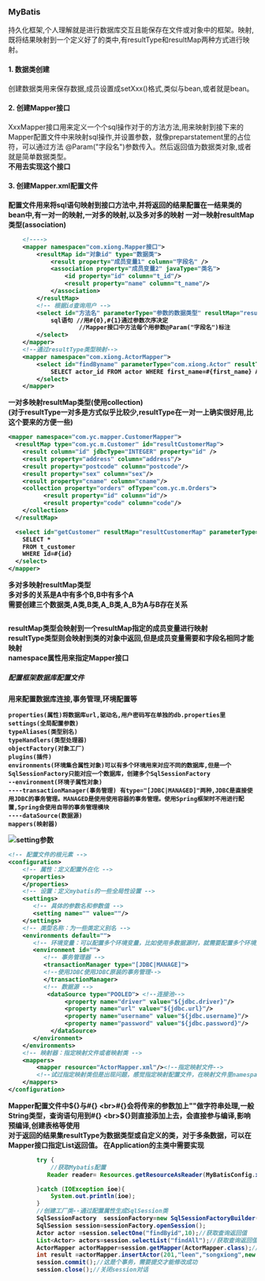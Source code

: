 ### MyBatis
持久化框架,个人理解就是进行数据库交互且能保存在文件或对象中的框架。映射,既将结果映射到一个定义好了的类中,有resultType和resultMap两种方式进行映射。

#### 1. 数据类创建
创建数据类用来保存数据,成员设置成setXxx()格式,类似与bean,或者就是bean。
#### 2. 创建Mapper接口
XxxMapper接口用来定义一个个sql操作对于的方法方法,用来映射到接下来的Mapper配置文件中来映射sql操作,并设置参数，就像preparstatement里的占位符，可以通过方法 @Param("字段名")参数传入。然后返回值为数据类对象,或者就是简单数据类型。
<br><strong>不用去实现这个接口<strong>
#### 3. 创建Mapper.xml配置文件
配置文件用来将sql语句映射到接口方法中,并将返回的结果配置在一结果类的bean中,有一对一的映射,一对多的映射,以及多对多的映射
一对一映射resultMap类型(association)
```xml
    <!---->
    <mapper namespace="com.xiong.Mapper接口">
        <resultMap id="对象id" type="数据类">
            <result property="成员变量1" column="字段名" />
            <association property="成员变量2" javaType="类名">   
                <id property="id" column="t_id"/>
                <result property="name" column="t_name"/>
            </association>
        </resultMap>
        <!-- 根据id查询用户 -->
        <select id="方法名" parameterType="参数的数据类型" resultMap="resultMap对象id">
            sql语句 //用#{0},#{1}通过参数次序决定
                    //Mapper接口中方法每个用参数@Param("字段名")标注
        </select>
    </mapper>
    <!--通过resultType类型映射-->
    <mapper namespace="com.xiong.ActorMapper">
        <select id="findByname" parameterType="com.xiong.Actor" resultType="int">
            SELECT actor_id FROM actor WHERE first_name=#{first_name} AND last_name=#{last_name}
        </select>
    </mapper>
```
一对多映射resultMap类型(使用collection)
<br>(对于resultType一对多是方式似乎比较少,resultType在一对一上确实很好用,比这个要来的方便一些)
```xml
<mapper namespace="com.yc.mapper.CustomerMapper"> 
  <resultMap type="com.yc.m.Customer" id="resultCustomerMap"> 
    <result column="id" jdbcType="INTEGER" property="id" />
    <result property="address" column="address"/> 
    <result property="postcode" column="postcode"/> 
    <result property="sex" column="sex"/> 
    <result property="cname" column="cname"/> 
    <collection property="orders" ofType="com.yc.m.Orders">
          <result property="id" column="id"/>
          <result property="code" column="code"/>
    </collection>
  </resultMap> 

  <select id="getCustomer" resultMap="resultCustomerMap" parameterType="int"> 
    SELECT * 
    FROM t_customer 
    WHERE id=#{id} 
  </select>      
</mapper> 
```
多对多映射resultMap类型
<br>多对多的关系是A中有多个B,B中有多个A
<br>需要创建三个数据类,A类,B类,A_B类,A_B为A与B存在关系
```xml

```
resultMap类型会映射到一个resultMap指定的成员变量进行映射
<br>resultType类型则会映射到类的对象中返回,但是成员变量需要和字段名相同才能映射
<br>namespace属性用来指定Mapper接口

##### 配置框架数据库配置文件
用来配置数据库连接,事务管理,环境配置等
```
properties(属性)将数据库url,驱动名,用户密码写在单独的db.properties里
settings(全局配置参数)
typeAliases(类型别名)
typeHandlers(类型处理器)
objectFactory(对象工厂)
plugins(插件)
environments(环境集合属性对象)可以有多个环境用来对应不同的数据库,但是一个SqlSessionFactory只能对应一个数据库，创建多个SqlSessionFactory
--environment(环境子属性对象)
----transactionManager(事务管理) 有type="[JDBC|MANAGED]"两种,JDBC是直接使用JDBC的事务管理。MANAGED是使用使用容器的事务管理。使用Spring框架时不用进行配置,Spring会使用自带的事务管理模块
----dataSource(数据源)
mappers(映射器)
```
![setting参数](http://pcpj2g4mj.bkt.clouddn.com/18-8-4/11246893.jpg)
```xml
<!-- 配置文件的根元素 -->  
<configuration>  
    <!-- 属性：定义配置外在化 -->  
    <properties>
    </properties>  
    <!-- 设置：定义mybatis的一些全局性设置 -->  
    <settings>  
       <!-- 具体的参数名和参数值 -->  
       <setting name="" value=""/>   
    </settings>  
    <!-- 类型名称：为一些类定义别名 -->  
    <environments default="">  
       <!-- 环境变量：可以配置多个环境变量，比如使用多数据源时，就需要配置多个环境变量 -->  
       <environment id="">
          <!-- 事务管理器 -->  
          <transactionManager type="[JDBC|MANAGE]">
          <!--使用JDBC使用JDBC原装的事务管理-->
          </transactionManager>  
          <!-- 数据源 -->  
           <dataSource type="POOLED"> <!--连接池-->
                <property name="driver" value="${jdbc.driver}"/>
                <property name="url" value="${jdbc.url}"/>
                <property name="username" value="${jdbc.username}"/>
                <property name="password" value="${jdbc.password}"/>
            </dataSource> 
       </environment>   
    </environments>  
    <!-- 映射器：指定映射文件或者映射类 -->  
    <mappers>
        <mapper resource="ActorMapper.xml"/><!--指定映射文件-->
        <!--试过指定映射类但是出现问题，感觉指定映射配置文件，在映射文件里namespace配置映射类蛮合理的-->
    </mappers>  
</configuration>  
```
Mapper配置文件中${}与#{}
<br>#{}会将传来的参数加上""做字符串处理,一般String类型，查询语句用到#{}
<br>${}则直接添加上去，会直接参与编译,影响预编译,创建表格等使用
<br>对于返回的结果集resultType为数据类型或自定义的类，对于多条数据，可以在Mapper接口指定List<E>返回值。
在Application的主类中需要实现
```java
        try {
            //获取Mybatis配置
           Reader reader= Resources.getResourceAsReader(MyBatisConfig.xml);

        }catch (IOException ioe){
            System.out.println(ioe);
        }
        //创建工厂类--通过配置属性生成SqlSession类
        SqlSessionFactory  sessionFactory=new SqlSessionFactoryBuilder().build(reader);
        SqlSession session=sessionFactory.openSession();
        Actor actor =session.selectOne("findByid",10);//获取查询返回值
        List<Actor> actors=session.selectList("findAll");//获取查询返回值List
        ActorMapper actorMapper=session.getMapper(ActorMapper.class);//通过反射技术获取Mapper接口的实例化
        int result =actorMapper.insertActor(201,"leen","songxiong",new Date());//Mapper接口通过方法映射到配置文件的sql插入操作
        session.commit();//这是个事务，需要提交才能修改成功
        session.close();//关闭session对话

```